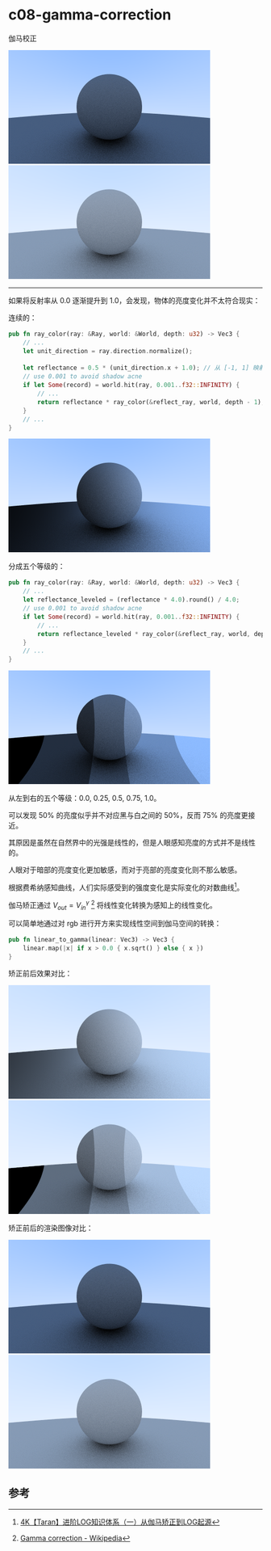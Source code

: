 # c08-gamma-correction

伽马校正

![image_c07](./assets/image_c07.png)
![image_c08](./assets/image_c08.png)

---

如果将反射率从 0.0 逐渐提升到 1.0，会发现，物体的亮度变化并不太符合现实：

连续的：

```rust
pub fn ray_color(ray: &Ray, world: &World, depth: u32) -> Vec3 {
    // ...
    let unit_direction = ray.direction.normalize();

    let reflectance = 0.5 * (unit_direction.x + 1.0); // 从 [-1, 1] 映射到 [0, 1]
    // use 0.001 to avoid shadow acne
    if let Some(record) = world.hit(ray, 0.001..f32::INFINITY) {
        // ...
        return reflectance * ray_color(&reflect_ray, world, depth - 1);
    }
    // ...
}
```

![image_c08-reflectance](./assets/image_c08-reflectance.png)

分成五个等级的：

```rust
pub fn ray_color(ray: &Ray, world: &World, depth: u32) -> Vec3 {
    // ...
    let reflectance_leveled = (reflectance * 4.0).round() / 4.0;
    // use 0.001 to avoid shadow acne
    if let Some(record) = world.hit(ray, 0.001..f32::INFINITY) {
        // ...
        return reflectance_leveled * ray_color(&reflect_ray, world, depth - 1);
    }
    // ...
}
```

![image_c08-reflectance-leveled](./assets/image_c08-reflectance-leveled.png)

从左到右的五个等级：0.0, 0.25, 0.5, 0.75, 1.0。

可以发现 50% 的亮度似乎并不对应黑与白之间的 50%，反而 75% 的亮度更接近。

其原因是虽然在自然界中的光强是线性的，但是人眼感知亮度的方式并不是线性的。

人眼对于暗部的亮度变化更加敏感，而对于亮部的亮度变化则不那么敏感。

根据费希纳感知曲线，人们实际感受到的强度变化是实际变化的对数曲线[^1]。

伽马矫正通过 $V_{out} = V_{in}^{\gamma}$ [^2] 将线性变化转换为感知上的线性变化。

可以简单地通过对 rgb 进行开方来实现线性空间到伽马空间的转换：

```rust
pub fn linear_to_gamma(linear: Vec3) -> Vec3 {
    linear.map(|x| if x > 0.0 { x.sqrt() } else { x })
}
```

矫正前后效果对比：

![image_c08-reflectance-corrected](./assets/image_c08-reflectance-corrected.png)
![image_c08-reflectance-leveled-corrected](./assets/image_c08-reflectance-leveled-corrected.png)

矫正前后的渲染图像对比：

![image_c07](./assets/image_c07.png)
![image_c08](./assets/image_c08.png)

## 参考

[^1]: [4K【Taran】进阶LOG知识体系（一）从伽马矫正到LOG起源](https://www.bilibili.com/video/BV1jx411Z75Q/?vd_source=b89f32f1706e5d008ebee234af40c76d)
[^2]: [Gamma correction - Wikipedia](https://en.wikipedia.org/wiki/Gamma_correction)